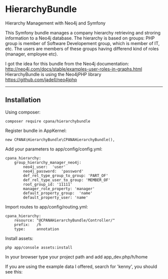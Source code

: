# HierarchyBundle
Hierarchy Management with Neo4j and Symfony

This Symfony bundle manages a company hierarchy retrieving and stroring information to a Neo4j database. 
The hierarchy is based on groups: PHP group is member of Software Developement group, which is member of IT, etc.
The users are members of these groups having differend kind of roles (manager, employee etc).

I got the idea for this bundle from the Neo4j documentation: http://neo4j.com/docs/stable/examples-user-roles-in-graphs.html
HierarchyBundle is using the Neo4jPHP library https://github.com/jadell/neo4jphp

***
Installation
--------------------

Using composer:

	composer require cpana/hierarchybundle

Register bundle in AppKernel:

	new CPANA\HierarchyBundle\CPANAHierarchyBundle(),

Add your parameters to app/config/config.yml:

	cpana_hierarchy:
		group_hierarchy_manager_neo4j:
			neo4j_user:  'user'
			neo4j_password:  'password'
			def_rel_type_group_to_group: 'PART_OF'
			def_rel_type_user_to_group: 'MEMBER_OF'
			root_group_id: '11111'
			manager_role_property: 'manager'
			default_property_group:  'name'
			default_property_user: 'name'

Import routes to app/config/routing.yml:

	cpana_hierarchy:
		resource: "@CPANAHierarchyBundle/Controller/"
		prefix:   /h
		type:     annotation

Install assets:

	php app/console assets:install

In your browser type your project path and add app_dev.php/h/home

If you are using the example data I offered, search for 'kenny', you should see this:


